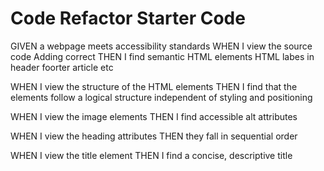 # Code Refactor Starter Code


GIVEN a webpage meets accessibility standards
WHEN I view the source code  Adding correct 
THEN I find semantic HTML elements
HTML labes in header foorter article etc


WHEN I view the structure of the HTML elements
THEN I find that the elements follow a logical structure independent of styling and positioning


WHEN I view the image elements
THEN I find accessible alt attributes


WHEN I view the heading attributes
THEN they fall in sequential order


WHEN I view the title element
THEN I find a concise, descriptive title